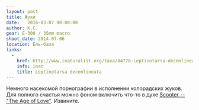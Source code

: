 ```yaml
---
layout: post
title: Жуки
date:   2016-03-07 00:00:00
author: К.С.
gear: E-300 / 35mm macro
shoot_date: 2014-07-06
location: Ёль-база
links:
  -
    href: http://www.inaturalist.org/taxa/84778-Leptinotarsa-decemlineata
    info: inat
    title: Leptinotarsa decemlineata
---
```


Немного насекомой порнографии в исполнении колорадских жуков. Для полного счастья можно фоном включить что-то в духе [Scooter -- "The Age of Love"](https://youtu.be/ajO1rCPZnHs). Извините.
